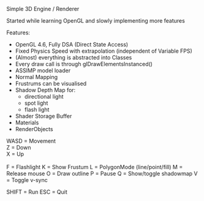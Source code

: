 Simple 3D Engine / Renderer

Started while learning OpenGL and slowly implementing more features

Features:
- OpenGL 4.6, Fully DSA (Direct State Access)
- Fixed Physics Speed with extrapolation (independent of Variable FPS)
- (Almost) everything is abstracted into Classes
- Every draw call is through glDrawElementsInstanced()
- ASSIMP model loader
- Normal Mapping
- Frustrums can be visualised
- Shadow Depth Map for:
  -   directional light
  -   spot light
  -   flash light 
- Shader Storage Buffer
- Materials
- RenderObjects

WASD = Movement
<br>Z = Down
<br>X = Up
<br>
<br>F = Flashlight
K = Show Frustum
L = PolygonMode (line/point/fill)
M = Release mouse
O = Draw outline
P = Pause
Q = Show/toggle shadowmap
V = Toggle v-sync

SHIFT = Run
ESC = Quit
